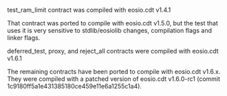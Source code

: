test_ram_limit contract was compiled with eosio.cdt v1.4.1

That contract was ported to compile with eosio.cdt v1.5.0, but the test that uses it is very sensitive to stdlib/eosiolib changes, compilation flags and linker flags.

deferred_test, proxy, and reject_all contracts were compiled with eosio.cdt v1.6.1

The remaining contracts have been ported to compile with eosio.cdt v1.6.x. They were compiled with a patched version of eosio.cdt v1.6.0-rc1 (commit 1c9180ff5a1e431385180ce459e11e6a1255c1a4).

